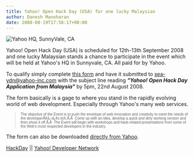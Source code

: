 ```yaml
---
title: Yahoo! Open Hack Day (USA) for one lucky Malaysian
author: Danesh Manoharan
date: 2008-08-19T17:58:17+00:00
---
```

![Yahoo HQ, SunnyVale, CA](/wp-content/uploads/2008/08/yahoo-sunnyvale-500x333.jpg "Yahoo HQ, SunnyVale, CA")

Yahoo! Open Hack Day (USA) is scheduled for 12th-13th September 2008 and one lucky Malaysian stands a chance to participate in the event which will be held at Yahoo's HQ in Sunnyvale, CA. All paid for by Yahoo.

To qualify simply complete [this form][2] and have it submitted to <sea-ydn@yahoo-inc.com> with the subject line reading _**"Yahoo! Open Hack Day Application from Malaysia"**_ by 5pm, 22nd August 2008.

The form basically is a gage to where you stand in the rapidly evolving world of web development. Especially through Yahoo's many web services.

> <span style="font-family: Arial; font-size: x-small;">The objective of the Event is to push the envelope of web innovation and creativity to meet the needs of the developerÃ¢â‚¬â„¢s itch.Ã‚Â  Come up with an idea, develop a quick and dirty working version and then show it off.Ã‚Â  The Event will begin with workshops and hack-related presentations from some of the Web's most respected developers in the industry.</span>

The form can also be downloaded [directly from Yahoo][3].

[HackDay][4] || [Yahoo! Developer Network][5]

 [1]: /wp-content/uploads/2008/08/yahoo-sunnyvale.jpg
 [2]: /wp-content/uploads/2008/08/seaopenhackday_applicationform-final-malaysia.doc
 [3]: https://fast.corp.yahoo.com/clients/index.php?id=9a0e5cb0af6eaee2ed39aeb1396679f1&ticket=4425981&name=SEAOpenHackDay_applicationformFINAL-MALAYSIA.doc
 [4]: http://www.hackday.org/
 [5]: http://developer.yahoo.com/